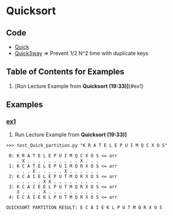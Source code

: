 # Quicksort

## Code
  * [Quick](../py/AlgsSedgewickWayne/Quick.py)
  * [Quick3way](../py/AlgsSedgewickWayne/Quick3way.py) 
    => Prevent 1/2 N^2 time with duplicate keys

## Table of Contents for Examples
  1. [Run Lecture Example from **Quicksort (19:33)]**(#ex1)

## Examples
### [ex1](#table-of-contents-for-examples)
1. Run Lecture Example from **Quicksort (19:33)]**
```
>>> test_Quick_partition.py "K R A T E L E P U I M Q C X O S"
```
```
 0: K R A T E L E P U I M Q C X O S <= arr
    . X . . . . . . . . . . X . . .
 1: K C A T E L E P U I M Q R X O S <= arr
    . . . X . . . . . X . . . . . .
 2: K C A I E L E P U T M Q R X O S <= arr
    . . . . . X X . . . . . . . . .
 3: K C A I E E L P U T M Q R X O S <= arr
    X . . . . X . . . . . . . . . .
 4: E C A I E K L P U T M Q R X O S <= arr

QUICKSORT PARTITION RESULT: E C A I E K L P U T M Q R X O S
```
